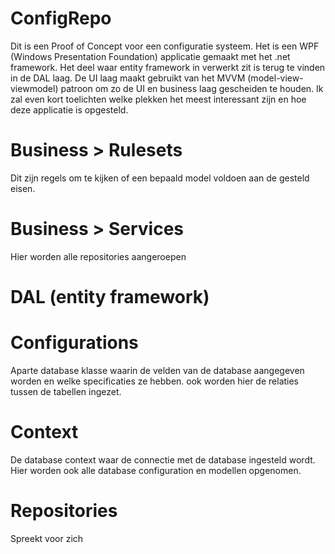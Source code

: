 # ConfigRepo

Dit is een Proof of Concept voor een configuratie systeem. Het is een WPF (Windows Presentation Foundation) applicatie gemaakt met het .net framework. Het deel waar entity framework in verwerkt zit is terug te vinden in de DAL laag. De UI laag maakt gebruikt van het MVVM (model-view-viewmodel) patroon om zo de UI en business laag gescheiden te houden.
Ik zal even kort toelichten welke plekken het meest interessant zijn en hoe deze applicatie is opgesteld. 



# Business > Rulesets
Dit zijn regels om te kijken of een bepaald model voldoen aan de gesteld eisen.

# Business > Services
Hier worden alle repositories aangeroepen

# DAL (entity framework)
#   Configurations
Aparte database klasse waarin de velden van de database aangegeven worden en welke specificaties ze hebben.
ook worden hier de relaties tussen de tabellen ingezet.

#   Context
De database context waar de connectie met de database ingesteld wordt.
Hier worden ook alle database configuration en modellen opgenomen.

#   Repositories
Spreekt voor zich


